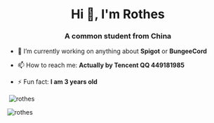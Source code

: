 <h1 align="center">Hi 👋, I'm Rothes</h1>
<h3 align="center">A common student from China</h3>

- 🔭 I’m currently working on anything about **Spigot** or **BungeeCord**

- 📫 How to reach me: **Actually by Tencent QQ 449181985**

- ⚡ Fun fact: **I am 3 years old**

</p>

<p>&nbsp;<img align="center" src="https://github-readme-stats.vercel.app/api?username=rothes&show_icons=true&theme=dracula&locale=en" alt="rothes" /></p>

<p><img align="center" src="https://github-readme-stats.vercel.app/api/top-langs?username=rothes&show_icons=true&theme=dracula&locale=en&layout=compact" alt="rothes" /></p>
